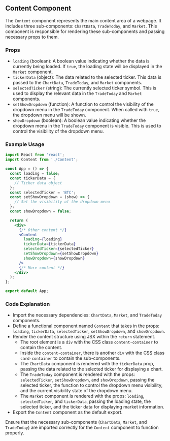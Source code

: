 ## Content Component

The `Content` component represents the main content area of a webpage. It includes three sub-components: `ChartData`, `TradeToday`, and `Market`. This component is responsible for rendering these sub-components and passing necessary props to them.

### Props

- `loading` (boolean): A boolean value indicating whether the data is currently being loaded. If `true`, the loading state will be displayed in the `Market` component.
- `tickerData` (object): The data related to the selected ticker. This data is passed to the `ChartData`, `TradeToday`, and `Market` components.
- `selectedTicker` (string): The currently selected ticker symbol. This is used to display the relevant data in the `TradeToday` and `Market` components.
- `setShowDropdown` (function): A function to control the visibility of the dropdown menu in the `TradeToday` component. When called with `true`, the dropdown menu will be shown.
- `showDropdown` (boolean): A boolean value indicating whether the dropdown menu in the `TradeToday` component is visible. This is used to control the visibility of the dropdown menu.

### Example Usage

```jsx
import React from 'react';
import Content from './Content';

const App = () => {
  const loading = false;
  const tickerData = {
    // Ticker data object
  };
  const selectedTicker = 'BTC';
  const setShowDropdown = (show) => {
    // Set the visibility of the dropdown menu
  };
  const showDropdown = false;

  return (
    <div>
      {/* Other content */}
      <Content
        loading={loading}
        tickerData={tickerData}
        selectedTicker={selectedTicker}
        setShowDropdown={setShowDropdown}
        showDropdown={showDropdown}
      />
      {/* More content */}
    </div>
  );
};

export default App;
```

### Code Explanation

- Import the necessary dependencies: `ChartData`, `Market`, and `TradeToday` components.
- Define a functional component named `Content` that takes in the props: `loading`, `tickerData`, `selectedTicker`, `setShowDropdown`, and `showDropdown`.
- Render the content structure using JSX within the `return` statement.
  - The root element is a `div` with the CSS class `content-container` to contain the content.
  - Inside the `content-container`, there is another `div` with the CSS class `card-container` to contain the sub-components.
  - The `ChartData` component is rendered with the `tickerData` prop, passing the data related to the selected ticker for displaying a chart.
  - The `TradeToday` component is rendered with the props: `selectedTicker`, `setShowDropdown`, and `showDropdown`, passing the selected ticker, the function to control the dropdown menu visibility, and the current visibility state of the dropdown menu.
  - The `Market` component is rendered with the props: `loading`, `selectedTicker`, and `tickerData`, passing the loading state, the selected ticker, and the ticker data for displaying market information.
- Export the `Content` component as the default export.

Ensure that the necessary sub-components (`ChartData`, `Market`, and `TradeToday`) are imported correctly for the `Content` component to function properly.
